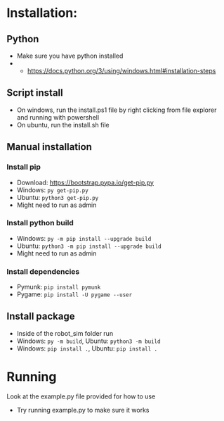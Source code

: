 # Installation:
## Python
- Make sure you have python installed
- - https://docs.python.org/3/using/windows.html#installation-steps

## Script install
- On windows, run the install.ps1 file by right clicking from file explorer and running with powershell
- On ubuntu, run the install.sh file 

## Manual installation
### Install pip
- Download: https://bootstrap.pypa.io/get-pip.py
- Windows: `py get-pip.py`
- Ubuntu: `python3 get-pip.py`
- Might need to run as admin

### Install python build
- Windows: `py -m pip install --upgrade build`
- Ubuntu: `python3 -m pip install --upgrade build`
- Might need to run as admin

### Install dependencies
- Pymunk: `pip install pymunk`
- Pygame: `pip install -U pygame --user`

## Install package
- Inside of the robot_sim folder run
- Windows: `py -m build`, Ubuntu: `python3 -m build`
- Windows: `pip install .`, Ubuntu: `pip install .`

# Running
Look at the example.py file provided for how to use
- Try running example.py to make sure it works
